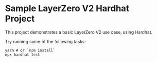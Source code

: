 # Sample LayerZero V2 Hardhat Project

This project demonstrates a basic LayerZero V2 use case, using Hardhat.

Try running some of the following tasks:

```shell
yarn # or `npm install`
npx hardhat test
```
